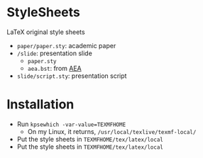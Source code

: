 # StyleSheets
LaTeX original style sheets

- `paper/paper.sty`: academic paper
- `/slide`: presentation slide
  - `paper.sty`
  - `aea.bst`: from [AEA](https://www.aeaweb.org/journals/templates)  
- `slide/script.sty`: presentation script

# Installation
- Run `kpsewhich -var-value=TEXMFHOME`
  - On my Linux, it returns, `/usr/local/texlive/texmf-local/`
- Put the style sheets in `TEXMFHOME/tex/latex/local`
- Put the style sheets in `TEXMFHOME/tex/latex/local`
